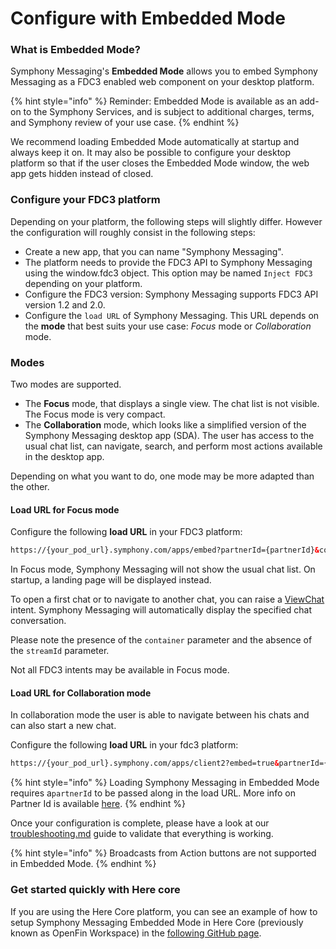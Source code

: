 # Configure with Embedded Mode

### **What is Embedded Mode?**

Symphony Messaging's **Embedded Mode** allows you to embed Symphony Messaging as a FDC3 enabled web component on your desktop platform.&#x20;

{% hint style="info" %}
Reminder: Embedded Mode is available as an add-on to the Symphony Services, and is subject to additional charges, terms, and Symphony review of your use case.&#x20;
{% endhint %}

We recommend loading Embedded Mode automatically at startup and always keep it on. It may also be possible to configure your desktop platform so that if the user closes the Embedded Mode window, the web app gets hidden instead of closed.

### Configure your FDC3 platform

Depending on your platform, the following steps will slightly differ. However the configuration will roughly consist in the following steps:

* Create a new app, that you can name "Symphony Messaging".
* The platform needs to provide the FDC3 API to Symphony Messaging using the window.fdc3 object. This option may be named `Inject FDC3` depending on your platform.
* Configure the FDC3 version:  Symphony Messaging supports FDC3 API version 1.2 and 2.0.&#x20;
* Configure the `load URL` of Symphony Messaging. This URL depends on the **mode** that best suits your use case: _Focus_ mode or _Collaboration_ mode.&#x20;

### Modes

Two modes are supported.

* The **Focus** mode, that displays a single view. The chat list is not visible. The Focus mode is very compact.
* The **Collaboration** mode, which looks like a simplified version of the Symphony Messaging desktop app (SDA). The user has access to the usual chat list, can navigate, search, and perform most actions available in the desktop app.

Depending on what you want to do, one mode may be more adapted than the other.

#### **Load URL for Focus mode**

Configure the following **load URL** in your FDC3 platform:

```html
https://{your_pod_url}.symphony.com/apps/embed?partnerId={partnerId}&container=true&mode=dark&condensed=true
```

In Focus mode, Symphony Messaging will not show the usual chat list. On startup, a landing page will be displayed instead.

To open a first chat or to navigate to another chat, you can raise a [ViewChat ](../fdc3-intents/#view-chat)intent. Symphony Messaging will automatically display the specified chat conversation.

Please note the presence of the `container` parameter and the absence of the `streamId` parameter.

Not all FDC3 intents may be available in Focus mode.

#### **Load URL for Collaboration mode**

In collaboration mode the user is able to navigate between his chats and can also start a new chat.&#x20;

Configure the following **load URL** in your fdc3 platform:

```html
https://{your_pod_url}.symphony.com/apps/client2?embed=true&partnerId={partnerId}&mode=dark&condensed=true
```

{% hint style="info" %}
Loading Symphony Messaging in Embedded Mode requires a`partnerId` to be passed along in the load URL. More info on Partner Id is available [here](../../embedded-mode/pricing-tiers.md#partner-id).
{% endhint %}

Once your configuration is complete, please have a look at our [troubleshooting.md](troubleshooting.md "mention") guide to validate that everything is working.

{% hint style="info" %}
Broadcasts from Action buttons are not supported in Embedded Mode.&#x20;
{% endhint %}

### Get started quickly with Here core

If you are using the Here Core platform, you can see an example of how to setup Symphony Messaging Embedded Mode in Here Core (previously known as OpenFin Workspace) in the [following GitHub page](https://github.com/built-on-openfin/contest-starter/blob/main/workspace/symphony/challenge-2023/README.md).
